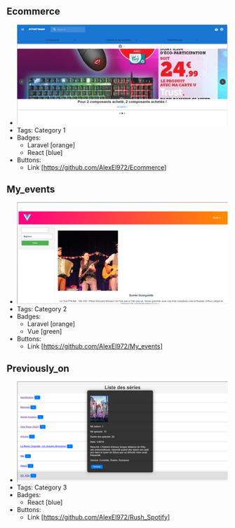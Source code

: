 ## Ecommerce
 
- ![600x200](../ecommerce.png)
- Tags: Category 1
- Badges:
  - Laravel [orange]
  - React [blue]
- Buttons:
  - Link [https://github.com/AlexEl972/Ecommerce]

## My_events
 
- ![600x200](../my_events.png)
- Tags: Category 2
- Badges:
  - Laravel [orange]
  - Vue [green]
- Buttons:
  - Link [https://github.com/AlexEl972/My_events]

## Previously_on
 
- ![600x200](../previously_on.png)
- Tags: Category 3
- Badges:
  - React [blue]
- Buttons:
  - Link [https://github.com/AlexEl972/Rush_Spotify]